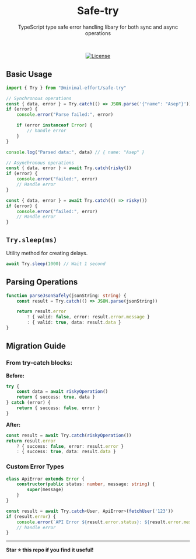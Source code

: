 <p align="center">
  <h1 align="center">Safe-try</h1>
  <p align="center">
    TypeScript type safe error handling libary for both sync and async operations
  </p>
</p>
<br/>

<p align="center">
<a href="https://opensource.org/licenses/MIT" rel="nofollow"><img src="https://img.shields.io/github/license/irfantrue/safe-try" alt="License"></a>
</p>

## Basic Usage

```typescript
import { Try } from "@minimal-effort/safe-try"

// Synchronous operations
const { data, error } = Try.catch(() => JSON.parse('{"name": "Asep"}'))
if (error) {
    console.error("Parse failed:", error)

    if (error instanceof Error) {
        // handle error
    }
}

console.log("Parsed data:", data) // { name: "Asep" }

// Asynchronous operations
const { data, error } = await Try.catch(risky())
if (error) {
    console.error("failed:", error)
    // Handle error
}

const { data, error } = await Try.catch(() => risky())
if (error) {
    console.error("failed:", error)
    // Handle error
}
```

## `Try.sleep(ms)`

Utility method for creating delays.

```typescript
await Try.sleep(1000) // Wait 1 second
```

## Parsing Operations

```typescript
function parseJsonSafely(jsonString: string) {
    const result = Try.catch(() => JSON.parse(jsonString))

    return result.error
        ? { valid: false, error: result.error.message }
        : { valid: true, data: result.data }
}
```

## Migration Guide

### From try-catch blocks:

**Before:**
```typescript
try {
    const data = await riskyOperation()
    return { success: true, data }
} catch (error) {
    return { success: false, error }
}
```

**After:**
```typescript
const result = await Try.catch(riskyOperation())
return result.error
    ? { success: false, error: result.error }
    : { success: true, data: result.data }
```

### Custom Error Types

```typescript
class ApiError extends Error {
    constructor(public status: number, message: string) {
        super(message)
    }
}

const result = await Try.catch<User, ApiError>(fetchUser('123'))
if (result.error) {
    console.error(`API Error ${result.error.status}: ${result.error.message}`)
    // handle error
}
```

---

**Star ⭐ this repo if you find it useful!**
